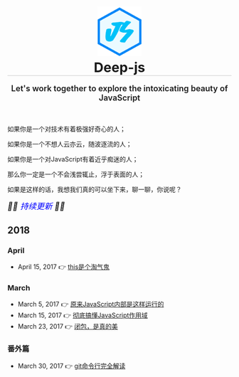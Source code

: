 <h1 align="center" style="border-bottom: 1px solid #ccc">
    <img src="./img/js.png" width="20%"><br>
    <span align="center" style="font-size: 30px">Deep-js</span>
</h1>  

<p align="center" style="font-size: 18px; font-weight: 600">Let's work together to explore the intoxicating beauty of JavaScript</p>
<br>

如果你是一个对技术有着极强好奇心的人；

如果你是一个不想人云亦云，随波逐流的人；

如果你是一个对JavaScript有着近乎痴迷的人；

那么你一定是一个不会浅尝辄止，浮于表面的人；

如果是这样的话，我想我们真的可以坐下来，聊一聊，你说呢？

<em style="font-size: 18px;">🎉🎉 <span style="color: blue">持续更新</span> 🎉🎉</em>

## 2018
### April

* April 15,  2017 👉 [this是个淘气鬼](https://github.com/prettyEcho/deep-js/issues/5)

### March

* March 5,  2017 👉 [原来JavaScript内部是这样运行的](https://github.com/prettyEcho/deep-js/issues/1)
* March 15, 2017 👉 [彻底搞懂JavaScript作用域](https://github.com/prettyEcho/deep-js/issues/3)
* March 23, 2017 👉 [闭包，是真的美](https://github.com/prettyEcho/deep-js/issues/4)

### 番外篇

* March 30, 2017 👉 [git命令行完全解读](https://github.com/prettyEcho/deep-js/issues/2)
